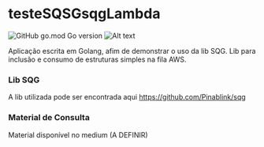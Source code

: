 # testeSQSGsqgLambda

![GitHub go.mod Go version](https://img.shields.io/github/go-mod/go-version/Pinablink/tmdbGoTutorial?style=plastic)
![Alt text](https://img.shields.io/badge/AWS-Lambda-blue?style=plastic)

Aplicação escrita em Golang, afim de demonstrar o uso da lib SQG. Lib para inclusão e consumo de estruturas simples na fila AWS.

### Lib SQG

A lib utilizada pode ser encontrada aqui https://github.com/Pinablink/sqg

### Material de Consulta

Material disponível no medium (A DEFINIR)
